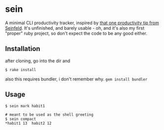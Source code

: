 # sein
A minimal CLI productivity tracker, inspired by [that one productivity tip from Seinfeld](https://lifehacker.com/jerry-seinfelds-productivity-secret-281626).
It's unfinished, and barely usable - oh, and it's also my first "proper" ruby project, so don't expect the code to be any good either.

## Installation
after cloning, go into the dir and

    $ rake install

also this requires bundler, i don't remember why. `gem install bundler`

## Usage
    $ sein mark habit1
    
    # meant to be used as the shell greeting
    $ sein compact
	*habit1 13	habit2 12
